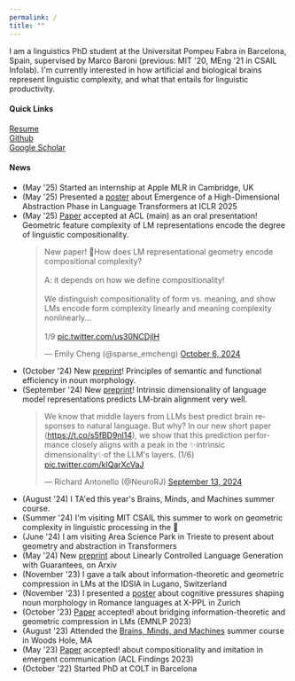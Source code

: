 ```yaml
---
permalink: /
title: ""
---
```


I am a linguistics PhD student at the Universitat Pompeu Fabra in Barcelona, Spain, supervised by Marco Baroni (previous: MIT '20, MEng '21 in CSAIL Infolab). I'm currently interested in how artificial and biological brains represent linguistic complexity, and what that entails for linguistic productivity. 


#### Quick Links
[Resume][pdf-link] \
[Github](https://github.com/chengemily1) \
[Google Scholar](https://scholar.google.com/citations?user=tOjHvP0AAAAJ&hl=en)


#### News
- (May '25) Started an internship at Apple MLR in Cambridge, UK
- (May '25) Presented a [poster](https://arxiv.org/abs/2405.15471) about Emergence of a High-Dimensional Abstraction Phase in Language Transformers at ICLR 2025
- (May '25) [Paper](https://arxiv.org/abs/2410.01444) accepted at ACL (main) as an oral presentation! Geometric feature complexity of LM representations encode the degree of linguistic compositionality. 
  <blockquote class="twitter-tweet"><p lang="en" dir="ltr">New paper! 🌟How does LM representational geometry encode compositional complexity? <br><br>A: it depends on how we define compositionality! <br><br>We distinguish compositionality of form vs. meaning, and show LMs encode form complexity linearly and meaning complexity nonlinearly...<br><br>1/9 <a href="https://t.co/us30NCDjlH">pic.twitter.com/us30NCDjlH</a></p>&mdash; Emily Cheng (@sparse_emcheng) <a href="https://twitter.com/sparse_emcheng/status/1842835883726078311?ref_src=twsrc%5Etfw">October 6, 2024</a></blockquote> <script async src="https://platform.twitter.com/widgets.js" charset="utf-8"></script>
- (October '24) New [preprint](https://arxiv.org/abs/2410.15865)! Principles of semantic and functional efficiency in noun morphology.
- (September '24) New [preprint](https://arxiv.org/abs/2409.05771)! Intrinsic dimensionality of language model representations predicts LM-brain alignment very well.
  <blockquote class="twitter-tweet"><p lang="en" dir="ltr">We know that middle layers from LLMs best predict brain responses to natural language. But why? In our new short paper (<a href="https://t.co/s5fBD9nl14">https://t.co/s5fBD9nl14</a>), we show that this prediction performance closely aligns with a peak in the ✨intrinsic dimensionality✨of the LLM&#39;s layers. (1/6) <a href="https://t.co/kIQarXcVaJ">pic.twitter.com/kIQarXcVaJ</a></p>&mdash; Richard Antonello (@NeuroRJ) <a href="https://twitter.com/NeuroRJ/status/1834627325679247618?ref_src=twsrc%5Etfw">September 13, 2024</a></blockquote> <script async src="https://platform.twitter.com/widgets.js" charset="utf-8"></script>
- (August '24) I TA'ed this year's Brains, Minds, and Machines summer course.
- (Summer '24) I'm visiting MIT CSAIL this summer to work on geometric complexity in linguistic processing in the 🧠
- (June '24) I am visiting Area Science Park in Trieste to present about geometry and abstraction in Transformers
- (May '24) New [preprint](https://arxiv.org/abs/2405.15454) about Linearly Controlled Language Generation with Guarantees, on Arxiv 
- (November '23) I gave a talk about information-theoretic and geometric compression in LMs at the IDSIA in Lugano, Switzerland
- (November '23) I presented a [poster](https://drive.google.com/file/d/1yL-HZvHBm1BFLEAtcoa6Nw25XMRX5L6J/view) about cognitive pressures shaping noun morphology in Romance languages at X-PPL in Zurich
- (October '23) [Paper](https://arxiv.org/abs/2310.13620) accepted! about bridging information-theoretic and geometric compression in LMs (EMNLP 2023)
- (August '23) Attended the [Brains, Minds, and Machines](https://cbmm.mit.edu/summer-school) summer course in Woods Hole, MA
- (May '23) [Paper](https://arxiv.org/abs/2305.12941) accepted! about compositionality and imitation in emergent communication (ACL Findings 2023)
- (October '22) Started PhD at COLT in Barcelona

[pdf-link]: /CV.pdf


